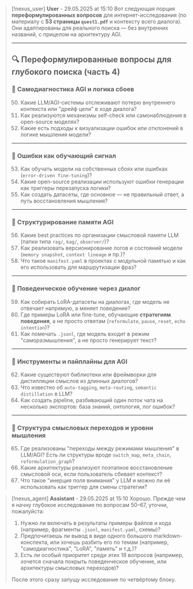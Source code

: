 >[!nexus_user] **User** - 29.05.2025 at 15:10
> Вот следующая порция **переформулированных вопросов** для интернет-исследования (по материалу с **53 страницы `quest1.pdf`** и контексту всего диалога). Они адаптированы для реального поиска — без внутренних названий, с прицелом на архитектуру AGI.
> 
> ---
> 
> ## 🔍 Переформулированные вопросы для глубокого поиска (часть 4)
> 
> ### 🧠 Самодиагностика AGI и логика сбоев
> 
> 50. Какие LLM/AGI-системы отслеживают потерю внутреннего контекста или "дрейф цели" в ходе диалога?
> 51. Как реализуются механизмы self-check или самонаблюдения в open-source моделях?
> 52. Какие есть подходы к визуализации ошибок или отклонений в логике мышления модели?
> 
> ---
> 
> ### 🧬 Ошибки как обучающий сигнал
> 
> 53. Как обучать модели на собственных сбоях или ошибках (`error-driven fine-tuning`)?
> 54. Какие open-source реализации используют ошибки генерации как триггеры перезапуска логики?
> 55. Как создать датасеты, где основное — не правильный ответ, а путь восстановления мышления?
> 
> ---
> 
> ### 📁 Структурирование памяти AGI
> 
> 56. Какие best practices по организации смысловой памяти LLM (папки типа `rag/`, `kag/`, `observer/`)?
> 57. Как реализовать версионирование логов и состояний модели (`memory snapshot`, `context lineage` и пр.)?
> 58. Что такое `manifest.yaml` в проектах с модульной памятью и как его использовать для маршрутизации фраз?
> 
> ---
> 
> ### 💬 Поведенческое обучение через диалог
> 
> 59. Как собирать LoRA-датасеты на диалогах, где модель не отвечает напрямую, а меняет поведение?
> 60. Где примеры LoRA или fine-tune, обучающие **стратегиям поведения**, а не просто ответам (`reformulate`, `pause`, `reset`, `echo intention`)?
> 61. Как помечать `.jsonl`, где модель входит в режим "саморазмышления", а не просто генерирует текст?
> 
> ---
> 
> ### 🔧 Инструменты и пайплайны для AGI
> 
> 62. Какие существуют библиотеки или фреймворки для дистилляции смыслов из длинных диалогов?
> 63. Что известно об `auto-tagging`, `meta-routing`, `semantic distillation` в LLM?
> 64. Как создать pipeline, разбивающий один поток чата на несколько экспортов: база знаний, онтология, лог ошибок?
> 
> ---
> 
> ### 🧠 Структура смысловых переходов и уровни мышления
> 
> 65. Где реализованы "переходы между режимами мышления" в LLM/AGI? Есть ли структуры вроде `switch_map`, `meta_chain`, `reformulation_graph`?
> 66. Какие архитектуры реализуют поэтапное восстановление смысловой оси, если пользователь сбивает контекст?
> 67. Что такое "инерция поля внимания" у LLM и можно ли её использовать как триггер для смены стратегии?
<!-- UID: 3d0d66ba-bf14-4e7c-97fd-5d4dc79109e0 -->




>[!nexus_agent] **Assistant** - 29.05.2025 at 15:10
> Хорошо. Прежде чем я начну глубокое исследование по вопросам 50–67, уточни, пожалуйста:
> 
> 1. Нужно ли включать в результаты примеры файлов и кода (например, фрагменты `.jsonl`, `manifest.yaml`, схемы)?
> 2. Предпочитаешь ли вывод в виде одного большого markdown-конспекта, или хочешь разбить его по темам (например, "самодиагностика", "LoRA", "память" и т.д.)?
> 3. Есть ли особый приоритет среди этих 18 вопросов (например, хочется сначала покрыть поведенческое обучение, или архитектуры смысловых переходов)?
> 
> После этого сразу запущу исследование по четвёртому блоку.
<!-- UID: 1a286d69-26f8-4e5b-ada4-c61fe173b368 -->